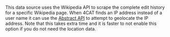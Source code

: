 This data source uses the Wikipedia API to scrape the complete edit history for a specific Wikipedia page. When 4CAT
finds an IP address instead of a user name it can use the
[Abstract API](https://www.abstractapi.com/api/ip-geolocation-api) to attempt to geolocate the IP address. Note that
this takes extra time and it is faster to not enable this option if you do not need the location
data.